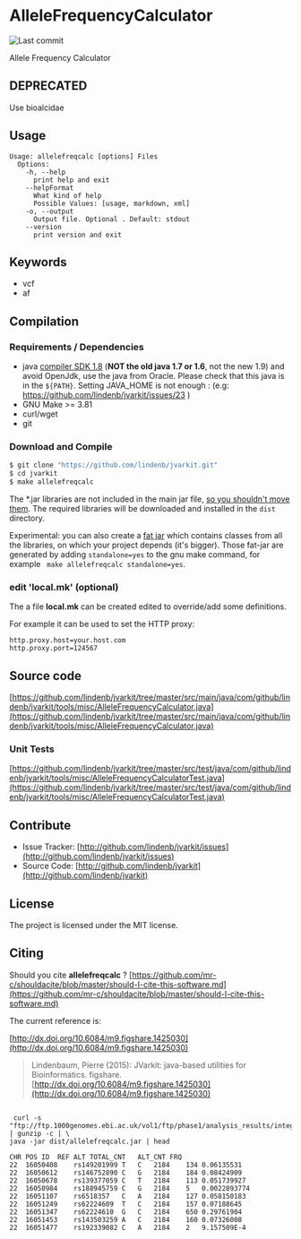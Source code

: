 # AlleleFrequencyCalculator

![Last commit](https://img.shields.io/github/last-commit/lindenb/jvarkit.png)

Allele Frequency Calculator


## DEPRECATED

Use bioalcidae

## Usage

```
Usage: allelefreqcalc [options] Files
  Options:
    -h, --help
      print help and exit
    --helpFormat
      What kind of help
      Possible Values: [usage, markdown, xml]
    -o, --output
      Output file. Optional . Default: stdout
    --version
      print version and exit

```


## Keywords

 * vcf
 * af


## Compilation

### Requirements / Dependencies

* java [compiler SDK 1.8](http://www.oracle.com/technetwork/java/index.html) (**NOT the old java 1.7 or 1.6**, not the new 1.9) and avoid OpenJdk, use the java from Oracle. Please check that this java is in the `${PATH}`. Setting JAVA_HOME is not enough : (e.g: https://github.com/lindenb/jvarkit/issues/23 )
* GNU Make >= 3.81
* curl/wget
* git


### Download and Compile

```bash
$ git clone "https://github.com/lindenb/jvarkit.git"
$ cd jvarkit
$ make allelefreqcalc
```

The *.jar libraries are not included in the main jar file, [so you shouldn't move them](https://github.com/lindenb/jvarkit/issues/15#issuecomment-140099011 ).
The required libraries will be downloaded and installed in the `dist` directory.

Experimental: you can also create a [fat jar](https://stackoverflow.com/questions/19150811/) which contains classes from all the libraries, on which your project depends (it's bigger). Those fat-jar are generated by adding `standalone=yes` to the gnu make command, for example ` make allelefreqcalc standalone=yes`.

### edit 'local.mk' (optional)

The a file **local.mk** can be created edited to override/add some definitions.

For example it can be used to set the HTTP proxy:

```
http.proxy.host=your.host.com
http.proxy.port=124567
```
## Source code 

[https://github.com/lindenb/jvarkit/tree/master/src/main/java/com/github/lindenb/jvarkit/tools/misc/AlleleFrequencyCalculator.java](https://github.com/lindenb/jvarkit/tree/master/src/main/java/com/github/lindenb/jvarkit/tools/misc/AlleleFrequencyCalculator.java)

### Unit Tests

[https://github.com/lindenb/jvarkit/tree/master/src/test/java/com/github/lindenb/jvarkit/tools/misc/AlleleFrequencyCalculatorTest.java](https://github.com/lindenb/jvarkit/tree/master/src/test/java/com/github/lindenb/jvarkit/tools/misc/AlleleFrequencyCalculatorTest.java)


## Contribute

- Issue Tracker: [http://github.com/lindenb/jvarkit/issues](http://github.com/lindenb/jvarkit/issues)
- Source Code: [http://github.com/lindenb/jvarkit](http://github.com/lindenb/jvarkit)

## License

The project is licensed under the MIT license.

## Citing

Should you cite **allelefreqcalc** ? [https://github.com/mr-c/shouldacite/blob/master/should-I-cite-this-software.md](https://github.com/mr-c/shouldacite/blob/master/should-I-cite-this-software.md)

The current reference is:

[http://dx.doi.org/10.6084/m9.figshare.1425030](http://dx.doi.org/10.6084/m9.figshare.1425030)

> Lindenbaum, Pierre (2015): JVarkit: java-based utilities for Bioinformatics. figshare.
> [http://dx.doi.org/10.6084/m9.figshare.1425030](http://dx.doi.org/10.6084/m9.figshare.1425030)





```

 curl -s  "ftp://ftp.1000genomes.ebi.ac.uk/vol1/ftp/phase1/analysis_results/integrated_call_sets/ALL.chr22.integrated_phase1_v3.20101123.snps_indels_svs.genotypes.vcf.gz" | gunzip -c | \
java -jar dist/allelefreqcalc.jar | head

CHR	POS	ID	REF	ALT	TOTAL_CNT	ALT_CNT	FRQ
22	16050408	rs149201999	T	C	2184	134	0.06135531
22	16050612	rs146752890	C	G	2184	184	0.08424909
22	16050678	rs139377059	C	T	2184	113	0.051739927
22	16050984	rs188945759	C	G	2184	5	0.0022893774
22	16051107	rs6518357	C	A	2184	127	0.058150183
22	16051249	rs62224609	T	C	2184	157	0.07188645
22	16051347	rs62224610	G	C	2184	650	0.29761904
22	16051453	rs143503259	A	C	2184	160	0.07326008
22	16051477	rs192339082	C	A	2184	2	9.157509E-4

```





